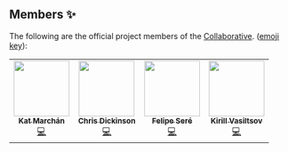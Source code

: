 ## Members ✨

The following are the official project members of the [Collaborative](CROSS_LICENSE.md). ([emoji
key](https://allcontributors.org/docs/en/emoji-key)):

<!-- ALL-CONTRIBUTORS-LIST:START - Do not remove or modify this section -->
<!-- prettier-ignore-start -->
<!-- markdownlint-disable -->
<table>
  <tr>
    <td align="center"><a href="https://github.com/zkat"><img src="https://avatars1.githubusercontent.com/u/17535?v=4" width="100px;" alt=""/><br /><sub><b>Kat Marchán</b></sub></a><br /><a href="https://github.com/orogene/orogene/commits?author=zkat" title="Code">💻</a></td>
    <td align="center"><a href="https://www.neversaw.us/"><img src="https://avatars3.githubusercontent.com/u/37303?v=4" width="100px;" alt=""/><br /><sub><b>Chris Dickinson</b></sub></a><br /><a href="https://github.com/orogene/orogene/commits?author=chrisdickinson" title="Code">💻</a></td>
    <td align="center"><a href="https://github.com/felipesere"><img src="https://avatars0.githubusercontent.com/u/1850188?v=4" width="100px;" alt=""/><br /><sub><b>Felipe Seré</b></sub></a><br /><a href="https://github.com/orogene/orogene/commits?author=felipesere" title="Code">💻</a></td>
    <td align="center"><a href="https://www.kirillvasiltsov.com/"><img src="https://avatars0.githubusercontent.com/u/38713361?v=4" width="100px;" alt=""/><br /><sub><b>Kirill Vasiltsov</b></sub></a><br /><a href="https://github.com/orogene/orogene/commits?author=jlkiri" title="Code">💻</a></td>
  </tr>
</table>

<!-- markdownlint-enable -->
<!-- prettier-ignore-end -->
<!-- ALL-CONTRIBUTORS-LIST:END -->
